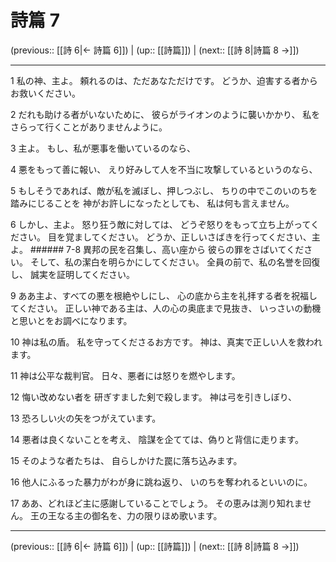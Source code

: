 # 詩篇 7

(previous:: [[詩 6|← 詩篇 6]]) | (up:: [[詩篇]]) | (next:: [[詩 8|詩篇 8 →]])

***


1 私の神、主よ。 頼れるのは、ただあなただけです。 どうか、迫害する者からお救いください。 

2 だれも助ける者がいないために、 彼らがライオンのように襲いかかり、 私をさらって行くことがありませんように。 

3 主よ。 もし、私が悪事を働いているのなら、 

4 悪をもって善に報い、 えり好みして人を不当に攻撃しているというのなら、 

5 もしそうであれば、敵が私を滅ぼし、押しつぶし、 ちりの中でこのいのちを踏みにじることを 神がお許しになったとしても、 私は何も言えません。 

6 しかし、主よ。 怒り狂う敵に対しては、 どうぞ怒りをもって立ち上がってください。 目を覚ましてください。 どうか、正しいさばきを行ってください、主よ。 ###### 7-8 異邦の民を召集し、高い座から 彼らの罪をさばいてください。 そして、私の潔白を明らかにしてください。 全員の前で、私の名誉を回復し、 誠実を証明してください。 

9 ああ主よ、すべての悪を根絶やしにし、 心の底から主を礼拝する者を祝福してください。 正しい神である主は、人の心の奥底まで見抜き、 いっさいの動機と思いとをお調べになります。 

10 神は私の盾。 私を守ってくださるお方です。 神は、真実で正しい人を救われます。 

11 神は公平な裁判官。 日々、悪者には怒りを燃やします。 

12 悔い改めない者を 研ぎすました剣で殺します。 神は弓を引きしぼり、 

13 恐ろしい火の矢をつがえています。 

14 悪者は良くないことを考え、 陰謀を企てては、偽りと背信に走ります。 

15 そのような者たちは、 自らしかけた罠に落ち込みます。 

16 他人にふるった暴力がわが身に跳ね返り、 いのちを奪われるといいのに。 

17 ああ、どれほど主に感謝していることでしょう。 その恵みは測り知れません。 王の王なる主の御名を、力の限りほめ歌います。

***

(previous:: [[詩 6|← 詩篇 6]]) | (up:: [[詩篇]]) | (next:: [[詩 8|詩篇 8 →]])

